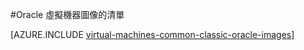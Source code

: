 <properties
  pageTitle="Oracle VM 映像的清單 |Microsoft Azure"
  description="Azure 圖庫中取得 Oracle 圖像的清單，並瞭解如何建立 Oracle 虛擬機器。"
  services="virtual-machines-windows"
  documentationCenter=""
  authors="rickstercdn"
  manager="timlt"
  editor=""
  tags="azure-service-management, azure-resource-manager"/>

<tags
  ms.service="virtual-machines-windows"
  ms.devlang="na"
  ms.topic="article"
  ms.tgt_pltfrm="vm-windows"
  ms.workload="infrastructure-services"
  ms.date="09/06/2016"
  ms.author="rclaus" />

#<a name="list-of-oracle-virtual-machine-images"></a>Oracle 虛擬機器圖像的清單

[AZURE.INCLUDE [virtual-machines-common-classic-oracle-images](../../includes/virtual-machines-common-classic-oracle-images.md)]
